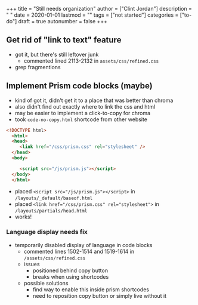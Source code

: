 +++
title = "Still needs organization"
author = ["Clint Jordan"]
description = " "
date = 2020-01-01
lastmod = ""
tags = ["not started"]
categories = ["to-do"]
draft = true
autonumber = false
+++


## Get rid of "link to text" feature
* got it, but there's still leftover junk
    * commented lined 2113-2132 in `assets/css/refined.css`
* grep fragmentions


## Implement Prism code blocks (maybe)
* kind of got it, didn't get it to a place that was better than chroma
* also didn't find out exactly where to link the css and html
* may be easier to implement a click-to-copy for chroma
* took `code-no-copy.html` shortcode from other website

```html
<!DOCTYPE html>
  <html>
  <head>
     <link href="/css/prism.css" rel="stylesheet" />
  </head>
  <body>

     <script src="/js/prism.js"></script>
  </body>
  </html>
```
* placed `<script src="/js/prism.js"></script>` in `/layouts/_default/baseof.html`
* placed `<link href="/css/prism.css" rel="stylesheet">` in `/layouts/partials/head.html`
* works!

### Language display needs fix
* temporarily disabled display of language in code blocks
    * commented lines 1502-1514 and 1519-1614 in `/assets/css/refined.css`
    * issues
        * positioned behind copy button
        * breaks when using shortcodes
    * possible solutions
        * find way to enable this inside prism shortcodes
        * need to reposition copy button or simply live without it
